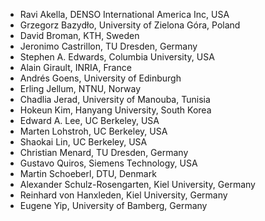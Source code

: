 - Ravi Akella, DENSO International America Inc, USA
- Grzegorz Bazydło, University of Zielona Góra, Poland
- David Broman, KTH, Sweden
- Jeronimo Castrillon, TU Dresden, Germany
- Stephen A. Edwards, Columbia University, USA
- Alain Girault, INRIA, France
- Andrés Goens, University of Edinburgh
- Erling Jellum, NTNU, Norway
- Chadlia Jerad, University of Manouba, Tunisia
- Hokeun Kim, Hanyang University, South Korea
- Edward A. Lee, UC Berkeley, USA
- Marten Lohstroh, UC Berkeley, USA
- Shaokai Lin, UC Berkeley, USA
- Christian Menard, TU Dresden, Germany
- Gustavo Quiros, Siemens Technology, USA
- Martin Schoeberl, DTU, Denmark
- Alexander Schulz-Rosengarten, Kiel University, Germany
- Reinhard von Hanxleden, Kiel University, Germany
- Eugene Yip, University of Bamberg, Germany
